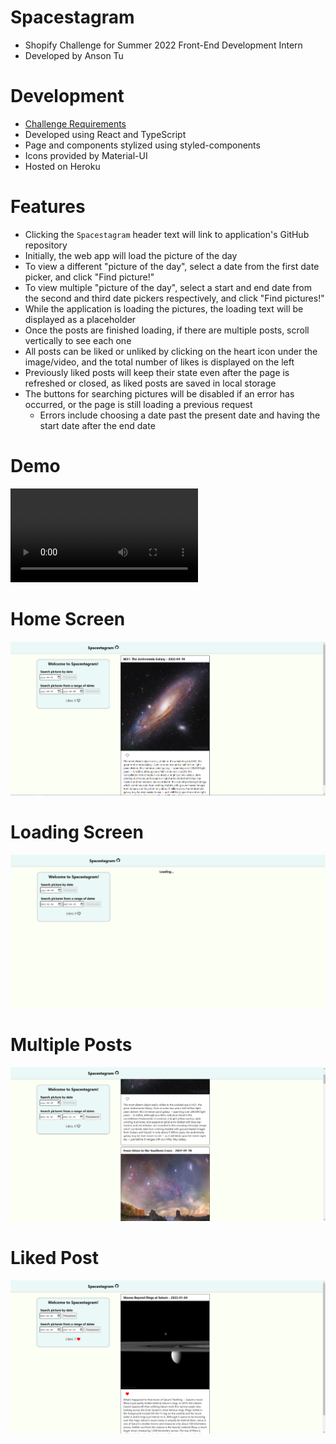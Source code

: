 # Spacestagram

- Shopify Challenge for Summer 2022 Front-End Development Intern
- Developed by Anson Tu

# Development

- [Challenge Requirements](https://docs.google.com/document/d/13zXpyrC2yGxoLXKktxw2VJG2Jw8SdUfliLM-bYQLjqE)
- Developed using React and TypeScript
- Page and components stylized using styled-components
- Icons provided by Material-UI
- Hosted on Heroku

# Features

- Clicking the `Spacestagram` header text will link to application's GitHub repository
- Initially, the web app will load the picture of the day
- To view a different "picture of the day", select a date from the first date picker, and click "Find picture!"
- To view multiple "picture of the day", select a start and end date from the second and third date pickers respectively, and click "Find pictures!"
- While the application is loading the pictures, the loading text will be displayed as a placeholder
- Once the posts are finished loading, if there are multiple posts, scroll vertically to see each one
- All posts can be liked or unliked by clicking on the heart icon under the image/video, and the total number of likes is displayed on the left
- Previously liked posts will keep their state even after the page is refreshed or closed, as liked posts are saved in local storage
- The buttons for searching pictures will be disabled if an error has occurred, or the page is still loading a previous request
  - Errors include choosing a date past the present date and having the start date after the end date

# Demo

![](github_assets/spacestagram_demo.mp4)

# Home Screen

![](github_assets/spacestagram_default_view.png)

# Loading Screen

![](github_assets/spacestagram_loading.png)

# Multiple Posts

![](github_assets/spacestagram_multiple_posts.png)

# Liked Post

![](github_assets/spacestagram_liked_post.png)
